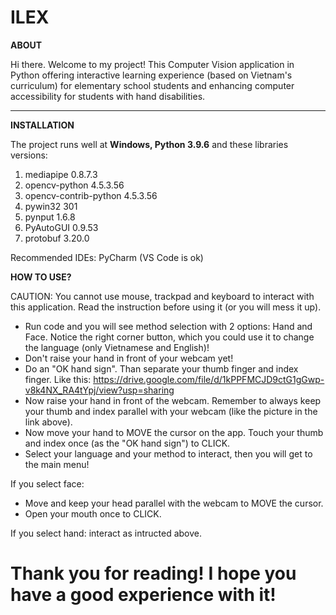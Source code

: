 # ILEX

**ABOUT**

Hi there. Welcome to my project! This Computer Vision application in Python offering interactive learning experience (based on Vietnam's curriculum) for elementary school students and enhancing computer accessibility for students with hand disabilities.

-----------------------------------

**INSTALLATION**

The project runs well at **Windows, Python 3.9.6** and these libraries versions:
1. mediapipe 0.8.7.3
2. opencv-python 4.5.3.56
3. opencv-contrib-python 4.5.3.56
4. pywin32 301
5. pynput 1.6.8
6. PyAutoGUI 0.9.53
7. protobuf 3.20.0

Recommended IDEs: PyCharm (VS Code is ok)

**HOW TO USE?**

CAUTION: You cannot use mouse, trackpad and keyboard to interact with this application. Read the instruction before using it (or you will mess it up).

- Run code and you will see method selection with 2 options: Hand and Face. Notice the right corner button, which you could use it to change the language (only Vietnamese and English)!
- Don't raise your hand in front of your webcam yet!
- Do an "OK hand sign". Than separate your thumb finger and index finger. Like this: https://drive.google.com/file/d/1kPPFMCJD9ctG1gGwp-v8k4NX_RA4tYpj/view?usp=sharing
- Now raise your hand in front of the webcam. Remember to always keep your thumb and index parallel with your webcam (like the picture in the link above).
- Now move your hand to MOVE the cursor on the app. Touch your thumb and index once (as the "OK hand sign") to CLICK.
- Select your language and your method to interact, then you will get to the main menu!

If you select face:
- Move and keep your head parallel with the webcam to MOVE the cursor.
- Open your mouth once to CLICK.

If you select hand: interact as intructed above.
  
# Thank you for reading! I hope you have a good experience with it!
